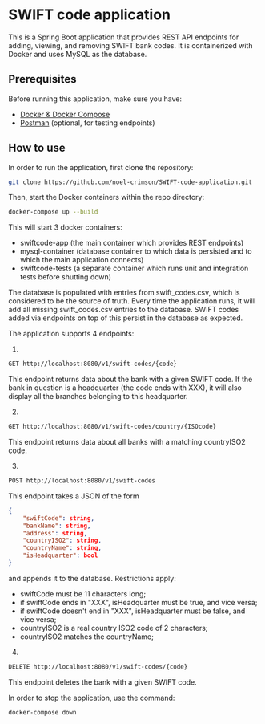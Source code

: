 # SWIFT code application
 
This is a Spring Boot application that provides REST API endpoints for adding, viewing, and removing SWIFT bank codes. It is containerized with Docker and uses MySQL as the database.

## Prerequisites
Before running this application, make sure you have:
- [Docker & Docker Compose](https://www.docker.com/)
- [Postman](https://www.postman.com/) (optional, for testing endpoints)

## How to use
In order to run the application, first clone the repository:
```sh
git clone https://github.com/noel-crimson/SWIFT-code-application.git
```
Then, start the Docker containers within the repo directory:
```sh
docker-compose up --build
```
This will start 3 docker containers:
- swiftcode-app (the main container which provides REST endpoints)
- mysql-container (database container to which data is persisted and to which the main application connects)
- swiftcode-tests (a separate container which runs unit and integration tests before shutting down)

The database is populated with entries from swift_codes.csv, which is considered to be the source of truth. Every time the application runs, it will add all missing swift_codes.csv entries to the database. SWIFT codes added via endpoints on top of this persist in the database as expected.

The application supports 4 endpoints:

1.
```sh
GET http://localhost:8080/v1/swift-codes/{code}
```
This endpoint returns data about the bank with a given SWIFT code. If the bank in question is a headquarter (the code ends with XXX), it will also display all the branches belonging to this headquarter.

2.
```sh
GET http://localhost:8080/v1/swift-codes/country/{ISOcode}
```
This endpoint returns data about all banks with a matching countryISO2 code.

3.
```sh
POST http://localhost:8080/v1/swift-codes
```
This endpoint takes a JSON of the form
```json
{
    "swiftCode": string,
    "bankName": string,
    "address": string,
    "countryISO2": string,
    "countryName": string,
    "isHeadquarter": bool
}
```
and appends it to the database. Restrictions apply:
- swiftCode must be 11 characters long;
- if swiftCode ends in "XXX", isHeadquarter must be true, and vice versa;
- if swiftCode doesn't end in "XXX", isHeadquarter must be false, and vice versa;
- countryISO2 is a real country ISO2 code of 2 characters;
- countryISO2 matches the countryName;
  
4.
```sh
DELETE http://localhost:8080/v1/swift-codes/{code}
```
This endpoint deletes the bank with a given SWIFT code.

In order to stop the application, use the command:
```sh
docker-compose down
```

